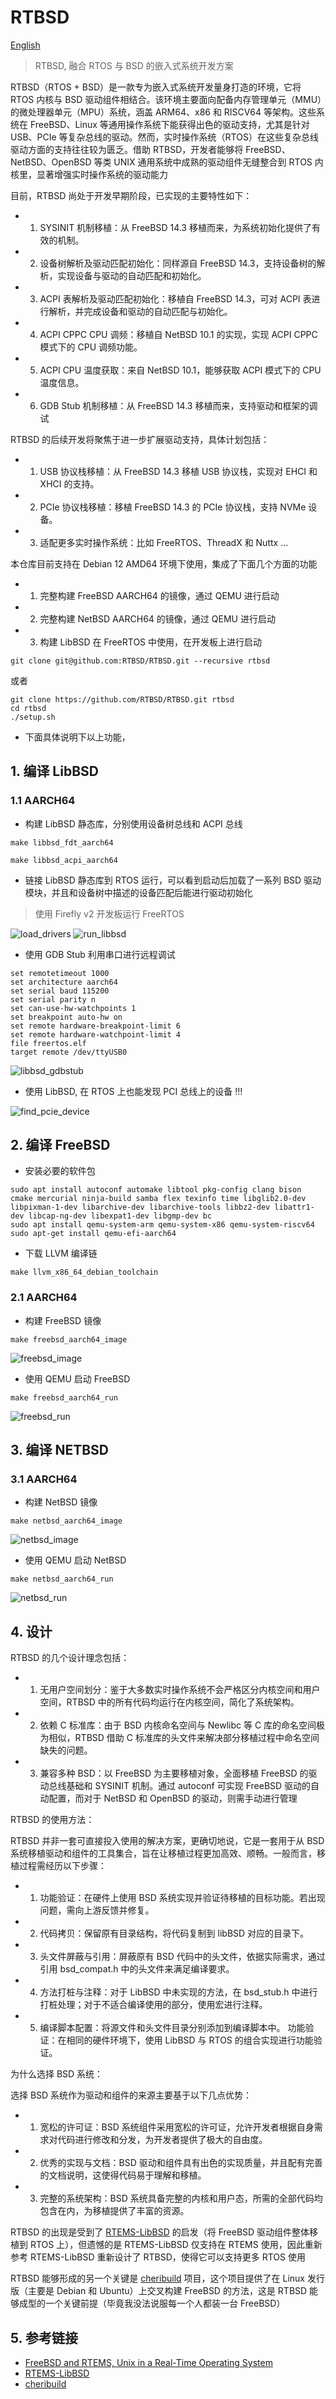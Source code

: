 # RTBSD

[English](./README.md)

> RTBSD, 融合 RTOS 与 BSD 的嵌入式系统开发方案

RTBSD（RTOS + BSD）是一款专为嵌入式系统开发量身打造的环境，它将 RTOS 内核与 BSD 驱动组件相结合。该环境主要面向配备内存管理单元（MMU）的微处理器单元（MPU）系统，涵盖 ARM64、x86 和 RISCV64 等架构。这些系统在 FreeBSD、Linux 等通用操作系统下能获得出色的驱动支持，尤其是针对 USB、PCIe 等复杂总线的驱动。然而，实时操作系统（RTOS）在这些复杂总线驱动方面的支持往往较为匮乏。借助 RTBSD，开发者能够将 FreeBSD、NetBSD、OpenBSD 等类 UNIX 通用系统中成熟的驱动组件无缝整合到 RTOS 内核里，显著增强实时操作系统的驱动能力

目前，RTBSD 尚处于开发早期阶段，已实现的主要特性如下：

- 1. SYSINIT 机制移植：从 FreeBSD 14.3 移植而来，为系统初始化提供了有效的机制。
- 2. 设备树解析及驱动匹配初始化：同样源自 FreeBSD 14.3，支持设备树的解析，实现设备与驱动的自动匹配和初始化。
- 3. ACPI 表解析及驱动匹配初始化：移植自 FreeBSD 14.3，可对 ACPI 表进行解析，并完成设备和驱动的自动匹配与初始化。
- 4. ACPI CPPC CPU 调频：移植自 NetBSD 10.1 的实现，实现 ACPI CPPC 模式下的 CPU 调频功能。
- 5. ACPI CPU 温度获取：来自 NetBSD 10.1，能够获取 ACPI 模式下的 CPU 温度信息。
- 6. GDB Stub 机制移植：从 FreeBSD 14.3 移植而来，支持驱动和框架的调试

RTBSD 的后续开发将聚焦于进一步扩展驱动支持，具体计划包括：

- 1. USB 协议栈移植：从 FreeBSD 14.3 移植 USB 协议栈，实现对 EHCI 和 XHCI 的支持。
- 2. PCIe 协议栈移植：移植 FreeBSD 14.3 的 PCIe 协议栈，支持 NVMe 设备。
- 3. 适配更多实时操作系统：比如 FreeRTOS、ThreadX 和 Nuttx
...

本仓库目前支持在 Debian 12 AMD64 环境下使用，集成了下面几个方面的功能
- 1. 完整构建 FreeBSD AARCH64 的镜像，通过 QEMU 进行启动
- 2. 完整构建 NetBSD AARCH64 的镜像，通过 QEMU 进行启动
- 3. 构建 LibBSD 在 FreeRTOS 中使用，在开发板上进行启动

```
git clone git@github.com:RTBSD/RTBSD.git --recursive rtbsd
```

或者

```
git clone https://github.com/RTBSD/RTBSD.git rtbsd
cd rtbsd
./setup.sh
```

- 下面具体说明下以上功能，

## 1. 编译 LibBSD

### 1.1 AARCH64

- 构建 LibBSD 静态库，分别使用设备树总线和 ACPI 总线

```
make libbsd_fdt_aarch64
```

```
make libbsd_acpi_aarch64
```

- 链接 LibBSD 静态库到 RTOS 运行，可以看到启动后加载了一系列 BSD 驱动模块，并且和设备树中描述的设备匹配后能进行驱动初始化
> 使用 Firefly v2 开发板运行 FreeRTOS

![load_drivers](./doc/figs/load_drivers.png)
![run_libbsd](./doc/figs/run_libbsd.png)

- 使用 GDB Stub 利用串口进行远程调试

```
set remotetimeout 1000
set architecture aarch64
set serial baud 115200
set serial parity n
set can-use-hw-watchpoints 1
set breakpoint auto-hw on
set remote hardware-breakpoint-limit 6
set remote hardware-watchpoint-limit 4
file freertos.elf
target remote /dev/ttyUSB0
```

![libbsd_gdbstub](./doc/figs/libbsd_gdbstub.png)


- 使用 LibBSD, 在 RTOS 上也能发现 PCI 总线上的设备 !!!

![find_pcie_device](./doc/figs/find_pcie_device.png)


## 2. 编译 FreeBSD

- 安装必要的软件包

```
sudo apt install autoconf automake libtool pkg-config clang bison cmake mercurial ninja-build samba flex texinfo time libglib2.0-dev libpixman-1-dev libarchive-dev libarchive-tools libbz2-dev libattr1-dev libcap-ng-dev libexpat1-dev libgmp-dev bc
sudo apt install qemu-system-arm qemu-system-x86 qemu-system-riscv64
sudo apt-get install qemu-efi-aarch64
```

- 下载 LLVM 编译链

```
make llvm_x86_64_debian_toolchain
```

### 2.1 AARCH64

- 构建 FreeBSD 镜像

```
make freebsd_aarch64_image
```

![freebsd_image](./doc/figs/freebsd_image.png)

- 使用 QEMU 启动 FreeBSD

```
make freebsd_aarch64_run
```

![freebsd_run](./doc/figs/freebsd_run.png)

## 3. 编译 NETBSD

### 3.1 AARCH64

- 构建 NetBSD 镜像

```
make netbsd_aarch64_image
```

![netbsd_image](./doc/figs/netbsd_image.png)

- 使用 QEMU 启动 NetBSD

```
make netbsd_aarch64_run
```

![netbsd_run](./doc/figs/netbsd_run.png)

## 4. 设计

RTBSD 的几个设计理念包括：

- 1. 无用户空间划分：鉴于大多数实时操作系统不会严格区分内核空间和用户空间，RTBSD 中的所有代码均运行在内核空间，简化了系统架构。
- 2. 依赖 C 标准库：由于 BSD 内核命名空间与 Newlibc 等 C 库的命名空间极为相似，RTBSD 借助 C 标准库的头文件来解决部分移植过程中命名空间缺失的问题。
- 3. 兼容多种 BSD：以 FreeBSD 为主要移植对象，全面移植 FreeBSD 的驱动总线基础和 SYSINIT 机制。通过 autoconf 可实现 FreeBSD 驱动的自动配置，而对于 NetBSD 和 OpenBSD 的驱动，则需手动进行管理

RTBSD 的使用方法：

RTBSD 并非一套可直接投入使用的解决方案，更确切地说，它是一套用于从 BSD 系统移植驱动和组件的工具集合，旨在让移植过程更加高效、顺畅。一般而言，移植过程需经历以下步骤：

- 1. 功能验证：在硬件上使用 BSD 系统实现并验证待移植的目标功能。若出现问题，需向上游反馈并修复。
- 2. 代码拷贝：保留原有目录结构，将代码复制到 libBSD 对应的目录下。
- 3. 头文件屏蔽与引用：屏蔽原有 BSD 代码中的头文件，依据实际需求，通过引用 bsd_compat.h 中的头文件来满足编译要求。
- 4. 方法打桩与注释：对于 LibBSD 中未实现的方法，在 bsd_stub.h 中进行打桩处理；对于不适合编译使用的部分，使用宏进行注释。
- 5. 编译脚本配置：将源文件和头文件目录分别添加到编译脚本中。
功能验证：在相同的硬件环境下，使用 LibBSD 与 RTOS 的组合实现进行功能验证。

为什么选择 BSD 系统：

选择 BSD 系统作为驱动和组件的来源主要基于以下几点优势：

- 1. 宽松的许可证：BSD 系统组件采用宽松的许可证，允许开发者根据自身需求对代码进行修改和分发，为开发者提供了极大的自由度。
- 2. 优秀的实现与文档：BSD 驱动和组件具有出色的实现质量，并且配有完善的文档说明，这使得代码易于理解和移植。
- 3. 完整的系统架构：BSD 系统具备完整的内核和用户态，所需的全部代码均包含在内，为移植提供了丰富的资源。

RTBSD 的出现是受到了 [RTEMS-LibBSD](https://github.com/RTEMS/rtems-libbsd) 的启发（将 FreeBSD 驱动组件整体移植到 RTOS 上），但遗憾的是 RTEMS-LibBSD 仅支持在 RTEMS 使用，因此重新参考 RTEMS-LibBSD 重新设计了 RTBSD，使得它可以支持更多 RTOS 使用

RTBSD 能够形成的另一个关键是 [cheribuild](https://github.com/CTSRD-CHERI/cheribuild) 项目，这个项目提供了在 Linux 发行版（主要是 Debian 和 Ubuntu）上交叉构建 FreeBSD 的方法，这是 RTBSD 能够成型的一个关键前提（毕竟我没法说服每一个人都装一台 FreeBSD）

## 5. 参考链接

- [FreeBSD and RTEMS, Unix in a Real-Time Operating System](https://freebsdfoundation.org/wp-content/uploads/2016/08/FreeBSD-and-RTEMS-Unix-in-a-Real-Time-Operating-System.pdf)
- [RTEMS-LibBSD](https://github.com/RTEMS/rtems-libbsd)
- [cheribuild](https://github.com/CTSRD-CHERI/cheribuild)